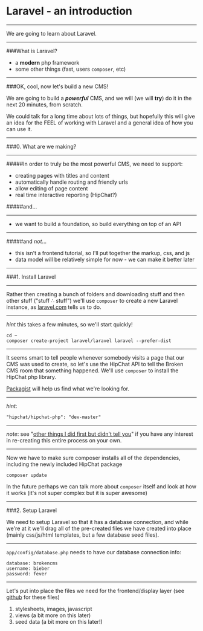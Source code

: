 Laravel - an introduction
=====

--------

We are going to learn about Laravel.

--------

###What is Laravel?

 * a **modern** php framework
 * some other things (fast, users `composer`, etc)

--------

###OK, cool, now let's build a new CMS!

We are going to build a ***powerful*** CMS, and we will (we will **try**) do it in the next 20 minutes, from scratch.

We could talk for a long time about lots of things, but hopefully this will give an idea for the FEEL of working with Laravel and a general idea of how you can use it. 

--------

###0. What are we making?

----

#####In order to truly be the most powerful CMS, we need to support:

* creating pages with titles and content
* automatically handle routing  and friendly urls
* allow editing of page content
* real time interactive reporting (HipChat?)


#####and...

----

* we want to build a foundation, so build everything on top of an API

----

#####and *not*...

* this isn't a frontend tutorial, so I'll put together the markup, css, and js
* data model will be relatively simple for now - we can make it better later

--------

###1. Install Laravel

----

Rather then creating a bunch of folders and downloading stuff and then other stuff ("stuff &#8756; stuff") we'll use `composer` to create a new Laravel instance, as [laravel.com](http://laravel.com/) tells us to do.

---
*hint* 
this takes a few minutes, so we'll start quickly!

	cd ~
	composer create-project laravel/laravel laravel --prefer-dist

----

It seems smart to tell people whenever somebody visits a page that our CMS was used to create, so let's use the HipChat API to tell the Broken CMS room that something happened. We'll use `composer` to install the HipChat php library.
  
[Packagist](http://www.packagist.org) will help us find what we're looking for.

---
*hint*:

	"hipchat/hipchat-php": "dev-master"

----

*note*: see "[other things I did first but didn't tell you](http://localhost:8000/#/12/3)" if you have any interest in re-creating this entire process on your own.

----

Now we have to make sure composer installs all of the dependencies, including the newly included HipChat package

	composer update

In the future perhaps we can talk more about `composer` itself and look at how it works (it's not super complex but it is super awesome)

--------

###2. Setup Laravel

We need to setup Laravel so that it has a database connection, and while we're at it we'll drag all of the pre-created files we have created into place (mainly css/js/html templates, but a few database seed files).

----

`app/config/database.php` needs to have our database connection info:

	database: brokencms
	username: bieber
	password: fever

----

Let's put into place the files we need for the frontend/display layer (see [github](https://github.com/develpr/broken-cms-presentation/tree/master/laravel) for these files)

1. stylesheets, images, javascript
2. views (a bit more on this later)
3. seed data (a bit more on this later!)





